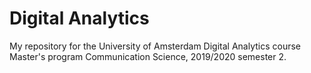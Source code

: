 # Digital Analytics

My repository for the University of Amsterdam Digital Analytics course
Master's program Communication Science, 2019/2020 semester 2. 
